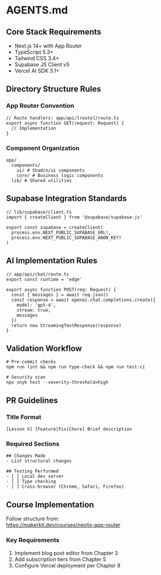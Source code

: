 # AGENTS.md

## Core Stack Requirements
- Next.js 14+ with App Router
- TypeScript 5.3+
- Tailwind CSS 3.4+
- Supabase JS Client v5
- Vercel AI SDK 3.1+

## Directory Structure Rules
### App Router Convention
```
// Route handlers: app/api/[route]/route.ts
export async function GET(request: Request) {
  // Implementation
}
```

### Component Organization
```
app/
  components/
    ui/ # Shadcn/ui components
    core/ # Business logic components
  lib/ # Shared utilities
```

## Supabase Integration Standards
```
// lib/supabase/client.ts
import { createClient } from '@supabase/supabase-js'

export const supabase = createClient(
  process.env.NEXT_PUBLIC_SUPABASE_URL!,
  process.env.NEXT_PUBLIC_SUPABASE_ANON_KEY!
)
```

## AI Implementation Rules
```
// app/api/chat/route.ts
export const runtime = 'edge'

export async function POST(req: Request) {
  const { messages } = await req.json()
  const response = await openai.chat.completions.create({
    model: 'gpt-4',
    stream: true,
    messages
  })
  return new StreamingTextResponse(response)
}
```

## Validation Workflow
```
# Pre-commit checks
npm run lint && npm run type-check && npm run test:ci

# Security scan
npx snyk test --severity-threshold=high
```

## PR Guidelines
### Title Format
`[Lesson X] [Feature|Fix|Chore] Brief description`

### Required Sections
```
## Changes Made
- List structural changes

## Testing Performed
- [ ] Local dev server
- [ ] Type checking
- [ ] Cross-browser (Chrome, Safari, Firefox)
```

## Course Implementation
Follow structure from:  
https://makerkit.dev/courses/nextjs-app-router

### Key Requirements
1. Implement blog post editor from Chapter 3
2. Add subscription tiers from Chapter 5
3. Configure Vercel deployment per Chapter 8
```
